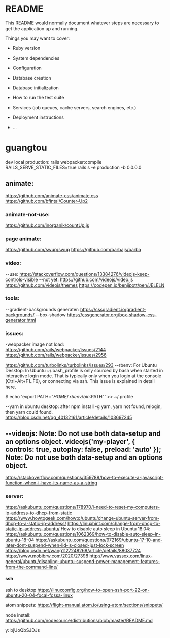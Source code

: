 # README

This README would normally document whatever steps are necessary to get the
application up and running.

Things you may want to cover:

* Ruby version

* System dependencies

* Configuration

* Database creation

* Database initialization

* How to run the test suite

* Services (job queues, cache servers, search engines, etc.)

* Deployment instructions

* ...
# guangtou

dev local production:
rails webpacker:compile
RAILS_SERVE_STATIC_FILES=true rails s -e production -b 0.0.0.0

## animate:
https://github.com/animate-css/animate.css
https://github.com/bfintal/Counter-Up2

### animate-not-use:
https://github.com/inorganik/countUp.js

### page animate:
https://github.com/swup/swup
https://github.com/barbajs/barba

### video:
--use:
https://stackoverflow.com/questions/13384276/videojs-keep-controls-visible
--not yet:
https://github.com/videojs/video.js
https://github.com/videojs/themes
https://codepen.io/benjipott/pen/JELELN

### tools:
--gradient-backgrounds generater:
https://cssgradient.io/gradient-backgrounds/
--box-shadow
https://cssgenerator.org/box-shadow-css-generator.html

### issues:
-webpacker image not load:
https://github.com/rails/webpacker/issues/2144
https://github.com/rails/webpacker/issues/2956

https://github.com/turbolinks/turbolinks/issues/293
--rbenv: For Ubuntu Desktop:
In Ubuntu ~/.bash_profile is only sourced by bash when started in interactive login mode. That is typically only when you login at the console (Ctrl+Alt+F1..F6), or connecting via ssh. This issue is explained in detail here.

$ echo 'export PATH="$HOME/.rbenv/bin:$PATH"' >> ~/.profile

--yarn in ubuntu desktop: after npm install -g yarn, yarn not found, relogin, then yarn could found.
https://blog.csdn.net/qq_40132161/article/details/103697245

--videojs: Note: Do not use both data-setup and an options object.
videojs('my-player', {
  controls: true,
  autoplay: false,
  preload: 'auto'
});
Note: Do not use both data-setup and an options object.
--
https://stackoverflow.com/questions/359788/how-to-execute-a-javascript-function-when-i-have-its-name-as-a-string

### server:
https://askubuntu.com/questions/178970/i-need-to-reset-my-computers-ip-address-to-dhcp-from-static
https://www.howtogeek.com/howto/ubuntu/change-ubuntu-server-from-dhcp-to-a-static-ip-address/
https://linuxhint.com/change-from-dhcp-to-static-ip-address-ubuntu/
How to disable auto sleep in Ubuntu 18.04:
https://askubuntu.com/questions/1062369/how-to-disable-auto-sleep-in-ubuntu-18-04
https://askubuntu.com/questions/972169/ubuntu-17-10-and-later-dont-suspend-when-lid-is-closed-just-lock-screen
https://blog.csdn.net/wang1127248268/article/details/88037724
https://www.mobibrw.com/2020/27398
http://www.vassox.com/linux-general/ubuntu/disabling-ubuntu-suspend-power-management-features-from-the-command-line/
#### ssh
ssh to desktop
https://linuxconfig.org/how-to-open-ssh-port-22-on-ubuntu-20-04-focal-fossa-linux

atom snippets:
https://flight-manual.atom.io/using-atom/sections/snippets/

node install:
https://github.com/nodesource/distributions/blob/master/README.md

y:
bjUoQbSJDJs
